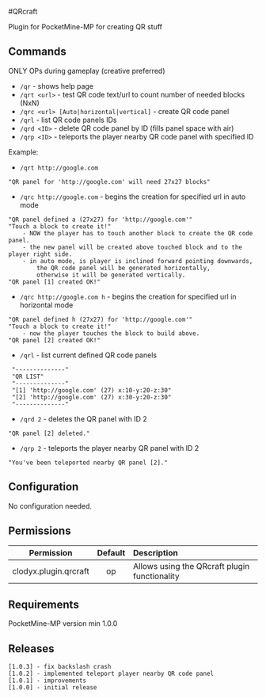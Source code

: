 #QRcraft

Plugin for PocketMine-MP for creating QR stuff


## Commands

ONLY OPs during gameplay (creative preferred)
* `/qr` - shows help page
* `/qrt <url>` - test QR code text/url to count number of needed blocks (NxN)
* `/qrc <url> [Auto|horizontal|vertical]` - create QR code panel
* `/qrl` - list QR code panels IDs
* `/qrd <ID>` - delete QR code panel by ID (fills panel space with air)
* `/qrp <ID>` - teleports the player nearby QR code panel with specified ID

Example:
* `/qrt http://google.com`
```
"QR panel for 'http://google.com' will need 27x27 blocks"
```
* `/qrc http://google.com` - begins the creation for specified url in auto mode
```
"QR panel defined a (27x27) for 'http://google.com'"
"Touch a block to create it!"
    - NOW the player has to touch another block to create the QR code panel.
    - the new panel will be created above touched block and to the player right side.
    - in auto mode, is player is inclined forward pointing downwards, 
        the QR code panel will be generated horizontally,
        otherwise it will be generated vertically.
"QR panel [1] created OK!"
```
* `/qrc http://google.com h` - begins the creation for specified url in horizontal mode
```
"QR panel defined h (27x27) for 'http://google.com'"
"Touch a block to create it!"
    - now the player touches the block to build above.
"QR panel [2] created OK!"
```
* `/qrl` - list current defined QR code panels
```
 "--------------"
 "QR LIST"
 "--------------"
 "[1] 'http://google.com' (27) x:10-y:20-z:30"
 "[2] 'http://google.com' (27) x:30-y:20-z:30"
 "--------------"
```
* `/qrd 2` - deletes the QR panel with ID 2
```
"QR panel [2] deleted."
```
* `/qrp 2` - teleports the player nearby QR panel with ID 2
```
"You've been teleported nearby QR panel [2]."
```

## Configuration
No configuration needed.

## Permissions

| Permission | Default | Description |
| :---: | :---: | :--- |
| clodyx.plugin.qrcraft | op | Allows using the QRcraft plugin functionality |


## Requirements
PocketMine-MP version min 1.0.0

## Releases
```
[1.0.3] - fix backslash crash
[1.0.2] - implemented teleport player nearby QR code panel
[1.0.1] - improvements
[1.0.0] - initial release
```
